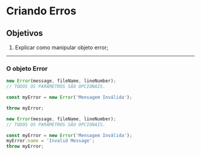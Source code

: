 # Criando Erros

## Objetivos

1. Explicar como manipular objeto error;

---

### O objeto Error

```jsx
new Error(message, fileName, lineNumber);
// TODOS OS PARÂMETROS SÃO OPCIONAIS.

const myError = new Error('Mensagem Inválida');

throw myError;
```

```jsx
new Error(message, fileName, lineNumber);
// TODOS OS PARÂMETROS SÃO OPCIONAIS.

const myError = new Error('Mensagem Inválida');
myError.name = 'Invalid Message';
throw myError;
```